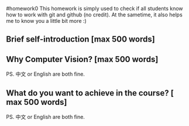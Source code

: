 #homework0
This homework is simply used to check if all students know how to work with git and github (no credit).
At the sametime, it also helps me to know you a little bit more :)

## Brief self-introduction [max 500 words]

## Why Computer Vision? [max 500 words]
PS. 中文 or English are both fine.
## What do you want to achieve in the course? [ max 500 words]

PS. 中文 or English are both fine.
